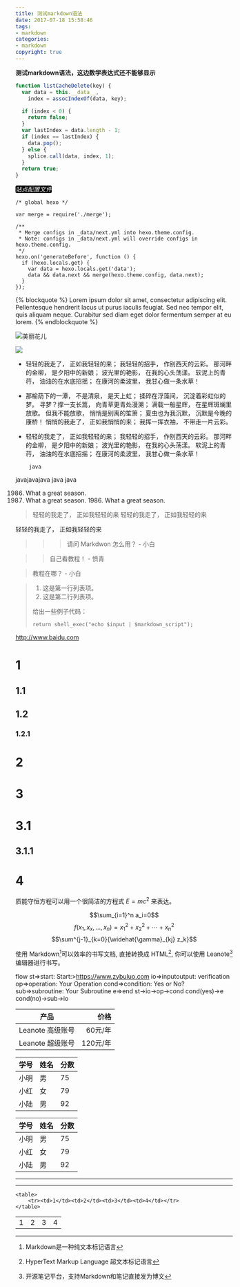 ```yaml
---
title: 测试markdown语法
date: 2017-07-18 15:58:46
tags:
- markdown
categories:
- markdown
copyright: true
---
```


**测试markdown语法，这边数学表达式还不能够显示**


<!--more-->

```javascript
function listCacheDelete(key) {
  var data = this.__data__,
    index = assocIndexOf(data, key);

  if (index < 0) {
    return false;
  }
  var lastIndex = data.length - 1;
  if (index == lastIndex) {
    data.pop();
  } else {
    splice.call(data, index, 1);
  }
  return true;
}

```
<i style="background-color:black;border-radius:3px;color:white;">站点配置文件</i>

```
/* global hexo */

var merge = require('./merge');

/**
 * Merge configs in _data/next.yml into hexo.theme.config.
 * Note: configs in _data/next.yml will override configs in hexo.theme.config.
 */
hexo.on('generateBefore', function () {
  if (hexo.locals.get) {
    var data = hexo.locals.get('data');
    data && data.next && merge(hexo.theme.config, data.next);
  }
});
```
{% blockquote %}
Lorem ipsum dolor sit amet, consectetur adipiscing elit. Pellentesque hendrerit lacus ut purus iaculis feugiat. Sed nec tempor elit, quis aliquam neque. Curabitur sed diam eget dolor fermentum semper at eu lorem.
{% endblockquote %}

![美丽花儿](http://ww2.sinaimg.cn/large/56d258bdjw1eugeubg8ujj21kw16odn6.jpg "美丽花儿")

![](/images/avatar.jpg)


+  轻轻的我走了， 正如我轻轻的来； 我轻轻的招手， 作别西天的云彩。
那河畔的金柳， 是夕阳中的新娘； 波光里的艳影， 在我的心头荡漾。 
软泥上的青荇， 油油的在水底招摇； 在康河的柔波里， 我甘心做一条水草！ 
* 那榆荫下的一潭， 不是清泉， 是天上虹； 揉碎在浮藻间， 沉淀着彩虹似的梦。 
寻梦？撑一支长篙， 向青草更青处漫溯； 满载一船星辉， 在星辉斑斓里放歌。 
但我不能放歌， 悄悄是别离的笙箫； 夏虫也为我沉默， 沉默是今晚的康桥！ 
悄悄的我走了， 正如我悄悄的来； 我挥一挥衣袖， 不带走一片云彩。
-  轻轻的我走了， 正如我轻轻的来； 我轻轻的招手， 作别西天的云彩。
那河畔的金柳， 是夕阳中的新娘； 波光里的艳影， 在我的心头荡漾。 
软泥上的青荇， 油油的在水底招摇； 在康河的柔波里， 我甘心做一条水草！ 

        java
javajavajava
java
java


1986. What a great season.
1986. What a great season.
1986\. What a great season.

>轻轻的我走了， 正如我轻轻的来
轻轻的我走了， 正如我轻轻的来

轻轻的我走了， 正如我轻轻的来

>>> 请问 Markdwon 怎么用？ - 小白

>> 自己看教程！ - 愤青

> 教程在哪？ - 小白


> 1.   这是第一行列表项。
> 2.   这是第二行列表项。
> 
> 给出一些例子代码：
> 
>     return shell_exec("echo $input | $markdown_script");

<http://www.baidu.com>

# 1
## 1.1
## 1.2
### 1.2.1
# 2
# 3
# 3.1
## 3.1.1
# 4

质能守恒方程可以用一个很简洁的方程式 $E=mc^2$ 来表达。

$$\sum_{i=1}^n a_i=0$$
$$f(x_1,x_x,\ldots,x_n) = x_1^2 + x_2^2 + \cdots + x_n^2 $$
$$\sum^{j-1}_{k=0}{\widehat{\gamma}_{kj} z_k}$$


使用 Markdown[^1]可以效率的书写文档, 直接转换成 HTML[^2], 你可以使用 Leanote[^Le] 编辑器进行书写。

[^1]:Markdown是一种纯文本标记语言


[^2]:HyperText Markup Language 超文本标记语言


[^Le]:开源笔记平台，支持Markdown和笔记直接发为博文


flow
st=>start: Start:>https://www.zybuluo.com
io=>inputoutput: verification
op=>operation: Your Operation
cond=>condition: Yes or No?
sub=>subroutine: Your Subroutine
e=>end
st->io->op->cond
cond(yes)->e
cond(no)->sub->io



产品|价格
-|-:
Leanote 高级账号|60元/年
Leanote 超级账号|120元/年

|学号|姓名|分数|
|-|-|-|
|小明|男|75|
|小红|女|79|
|小陆|男|92|


学号|姓名|分数
-|-|-
小明|男|75
小红|女|79
小陆|男|92


***

---

    <table>
        <tr><td>1</td><td>2</td><td>3</td><td>4</td></tr>
    </table>

<table>
    <tr><td>1</td><td>2</td><td>3</td><td>4</td></tr>
</table>